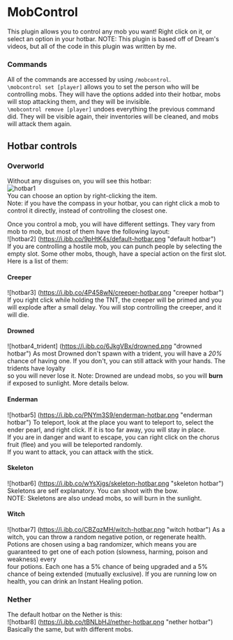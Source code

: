 # MobControl
This plugin allows you to control any mob you want!
Right click on it, or select an option in your hotbar.
NOTE: This plugin is based off of Dream's videos, but all of the
code in this plugin was written by me.

### Commands
All of the commands are accessed by using `/mobcontrol`.  
`\mobcontrol set [player]` allows you to set the person who will be controlling mobs. They will have the options added
into their hotbar, mobs will stop attacking them, and they will be invisible.  
`\mobcontrol remove [player]` undoes everything the previous command did. They will be visible again, their inventories
will be cleaned, and mobs will attack them again.

## Hotbar controls
### Overworld
Without any disguises on, you will see this hotbar:  
![hotbar1](https://i.ibb.co/Qfkj70r/hotbar.png "hotbar 1")  
You can choose an option by right-clicking the item.  
Note: if you have the compass in your hotbar, you can right click a mob to control it directly, instead of controlling the closest one.

Once you control a mob, you will have different settings. They vary from mob to mob, but most of them have the following layout:  
![hotbar2] (https://i.ibb.co/9pHtK4s/default-hotbar.png "default hotbar")  
If you are controlling a hostile mob, you can punch people by selecting the empty slot. Some other mobs, though,
have a special action on the first slot. Here is a list of them:

#### Creeper
![hotbar3] (https://i.ibb.co/4P458wN/creeper-hotbar.png "creeper hotbar")
If you right click while holding the TNT, the creeper will be primed and you will explode after a small delay. You will stop controlling the creeper, and it will die.

#### Drowned
![hotbar4_trident] (https://i.ibb.co/6JkgVBx/drowned.png "drowned hotbar")
As most Drowned don't spawn with a trident, you will have a *20%* chance of having one. If you don't, you can still attack with your hands. The tridents have loyalty  
so you will never lose it. Note: Drowned are undead mobs, so you will **burn** if exposed to sunlight. More details below.

#### Enderman
![hotbar5] (https://i.ibb.co/PNYm3S9/enderman-hotbar.png "enderman hotbar")
To teleport, look at the place you want to teleport to, select the ender pearl, and right click. If it is too far away, you will stay in place.  
If you are in danger and want to escape, you can right click on the chorus fruit (flee) and you will be teleported randomly.  
If you want to attack, you can attack with the stick.

#### Skeleton
![hotbar6] (https://i.ibb.co/wYsXjgs/skeleton-hotbar.png "skeleton hotbar")
Skeletons are self explanatory. You can shoot with the bow.  
NOTE: Skeletons are also undead mobs, so will burn in the sunlight.

#### Witch
![hotbar7] (https://i.ibb.co/CBZqzMH/witch-hotbar.png "witch hotbar")
As a witch, you can throw a random negative potion, or regenerate health.
Potions are chosen using a bag randomizer, which means you are guaranteed to get one of each potion (slowness, harming, poison and weakness) every  
four potions. Each one has a 5% chance of being upgraded and a 5% chance of being extended (mutually exclusive).
If you are running low on health, you can drink an Instant Healing potion.

### Nether
The default hotbar on the Nether is this:  
![hotbar8] (https://i.ibb.co/tBNLbHJ/nether-hotbar.png "nether hotbar")
Basically the same, but with different mobs.

